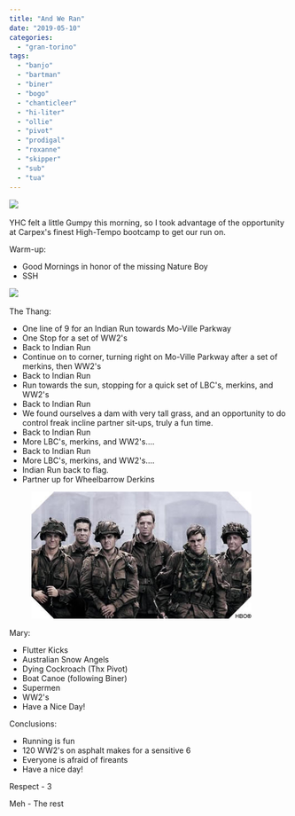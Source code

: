 ```yaml
---
title: "And We Ran"
date: "2019-05-10"
categories: 
  - "gran-torino"
tags: 
  - "banjo"
  - "bartman"
  - "biner"
  - "bogo"
  - "chanticleer"
  - "hi-liter"
  - "ollie"
  - "pivot"
  - "prodigal"
  - "roxanne"
  - "skipper"
  - "sub"
  - "tua"
---
```


![](https://i1.wp.com/f3carpex.com/wp-content/uploads/2019/05/IR.jpg?fit=800%2C533&ssl=1)

YHC felt a little Gumpy this morning, so I took advantage of the opportunity at Carpex's finest High-Tempo bootcamp to get our run on.

Warm-up:

- Good Mornings in honor of the missing Nature Boy
- SSH

![](https://i0.wp.com/f3carpex.com/wp-content/uploads/2019/05/Gump.jpg?fit=800%2C981&ssl=1)

The Thang:

- One line of 9 for an Indian Run towards Mo-Ville Parkway
- One Stop for a set of WW2's
- Back to Indian Run
- Continue on to corner, turning right on Mo-Ville Parkway after a set of merkins, then WW2's
- Back to Indian Run
- Run towards the sun, stopping for a quick set of LBC's, merkins, and WW2's
- Back to Indian Run
- We found ourselves a dam with very tall grass, and an opportunity to do control freak incline partner sit-ups, truly a fun time.
- Back to Indian Run
- More LBC's, merkins, and WW2's....
- Back to Indian Run
- More LBC's, merkins, and WW2's....
- Indian Run back to flag.
- Partner up for Wheelbarrow Derkins

<figure>

![](images/band_of_brothers_freres_armes_fond_ecran_2_m-1.jpg)

<figcaption>

  


</figcaption>

</figure>

Mary:

- Flutter Kicks
- Australian Snow Angels
- Dying Cockroach (Thx Pivot)
- Boat Canoe (following Biner)
- Supermen
- WW2's
- Have a Nice Day!

Conclusions:

- Running is fun
- 120 WW2's on asphalt makes for a sensitive 6
- Everyone is afraid of fireants
- Have a nice day!

Respect - 3

Meh - The rest
